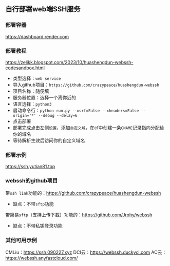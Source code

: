 ## 自行部署web端SSH服务

### 部署容器
<https://dashboard.render.com>  

### 部署教程
<https://zelikk.blogspot.com/2023/10/huashengdun-webssh-codesandbox.html>  
- 类型选择：`web service`
- 导入github项目：`https://github.com/crazypeace/huashengdun-webssh`
- 项目名称：随便填
- 服务器位置：选择一个离你近的
- 语言选择：`python3`
- 启动命令行：`python run.py --xsrf=False --xheaders=False --origin='*' --debug --delay=6`
- 点击部署
- 部署完成点击左侧`设置`，添加`自定义域`，在cf中创建一条`CNAME`记录指向分配给你的域名
- 等待解析生效后访问你的自定义域名

### 部署示例
<https://ssh.yutian81.top>

### webssh的github项目
带`ssh link`功能的：<https://github.com/crazypeace/huashengdun-webssh>
  - 缺点：不带`sftp`功能  

带简易`sftp`（支持上传下载）功能的：<https://github.com/Jrohy/webssh>
  - 缺点：不带私钥登录功能

### 其他可用示例
CMLiu：<https://ssh.090227.xyz>
DCI云：<https://webssh.duckyci.com>
AC云：<https://webssh.anyfastcloud.com/>
